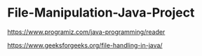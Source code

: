 # File-Manipulation-Java-Project
https://www.programiz.com/java-programming/reader

https://www.geeksforgeeks.org/file-handling-in-java/